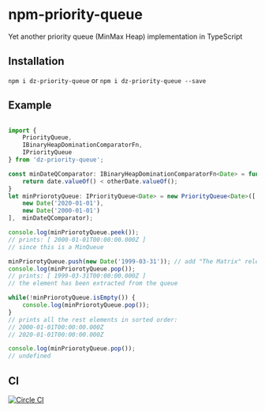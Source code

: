 # npm-priority-queue
Yet another priority queue (MinMax Heap) implementation in TypeScript

## Installation

`npm i dz-priority-queue` or
`npm i dz-priority-queue --save`

## Example

```typescript

import {
    PriorityQueue,
    IBinaryHeapDominationComparatorFn,
    IPriorityQueue
} from 'dz-priority-queue';

const minDateQComparator: IBinaryHeapDominationComparatorFn<Date> = function (date: Date, otherDate: Date) {
    return date.valueOf() < otherDate.valueOf();
}
let minPriorotyQueue: IPriorityQueue<Date> = new PriorityQueue<Date>([
    new Date('2020-01-01'),
    new Date('2000-01-01')
],  minDateQComparator);

console.log(minPriorotyQueue.peek());
// prints: [ 2000-01-01T00:00:00.000Z ]
// since this is a MinQueue

minPriorotyQueue.push(new Date('1999-03-31')); // add "The Matrix" release date. It should become new min
console.log(minPriorotyQueue.pop());
// prints: [ 1999-03-31T00:00:00.000Z ]
// the element has been extracted from the queue

while(!minPriorotyQueue.isEmpty()) {
    console.log(minPriorotyQueue.pop());
}
// prints all the rest elements in sorted order:
// 2000-01-01T00:00:00.000Z
// 2020-01-01T00:00:00.000Z

console.log(minPriorotyQueue.pop());
// undefined

```

## CI

[![Circle CI](https://circleci.com/gh/dzharii/npm-priority-queue.svg?style=shield&circle-token=:circle-token)](https://circleci.com/gh/dzharii/npm-priority-queue)
